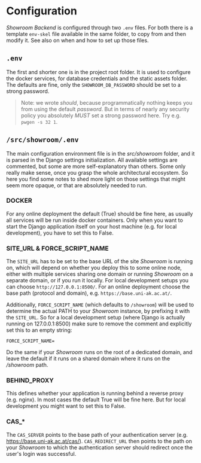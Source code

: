 # Configuration

*Showroom Backend* is configured through two `.env` files. For both there is a template
`env-skel` file available in the same folder, to copy from and then modify it. See
also [](install.md) on when and how to set up those files.

## `.env`

The first and shorter one is in the project root folder. It is used to configure the
docker services, for database credentials and the static assets folder. The defaults
are fine, only the `SHOWROOM_DB_PASSWORD` should be set to a strong password.

> Note: we wrote _should_, because programmatically nothing keeps you from using the
> default _password_. But in terms of nearly any security policy you absolutely _MUST_
> set a strong password here. Try e.g. `pwgen -s 32 1`.

## `/src/showroom/.env`

The main configuration environment file is in the _src/showroom_ folder, and it is
parsed in the Django settings initialization. All available settings are commented,
but some are more self-explanatory than others. Some only really make sense, once
you grasp the whole architectural ecosystem. So here you find some notes to shed more
light on those settings that might seem more opaque, or that are absolutely needed
to run.

### DOCKER

For any online deployment the default (True) should be fine here, as usually all
services will be run inside docker containers. Only when you want to start the
Django application itself on your host machine (e.g. for local development), you have
to set this to False.

### SITE\_URL & FORCE\_SCRIPT\_NAME

The `SITE_URL` has to be set to the base URL of the site *Showroom* is running on, which
will depend on whether you deploy this to some online node, either with multiple services
sharing one domain or running *Showroom* on a separate domain, or if you run it locally.
For local development setups you can choose `http://127.0.0.1:8500/`. For an online
deployment choose the base path (protocol and domain), e.g. `https://base.uni-ak.ac.at/`.

Additionally, `FORCE_SCRIPT_NAME` (which defaults to `/showroom`) will be used to
determine the actual PATH to your *Showroom* instance, by prefixing it with the
`SITE_URL`. So for a local development setup (where Django is actually running on
127.0.0.1:8500) make sure to remove the comment and explicitly set this to an empty
string:
```dotenv
FORCE_SCRIPT_NAME=
```

Do the same if your *Showroom* runs on the root of a dedicated domain, and leave the
default if it runs on a shared domain where it runs on the _/showroom_ path.

### BEHIND\_PROXY

This defines whether your application is running behind a reverse proxy (e.g. nginx).
In most cases the default True will be fine here. But for local development you might
want to set this to False.

### CAS\_*

The `CAS_SERVER` points to the base path of your authentication server (e.g.
https://base.uni-ak.ac.at/cas/). `CAS_REDIRECT_URL` then points to the path on your
*Showroom* to which the authentication server should redirect once the user's login
was successful.
